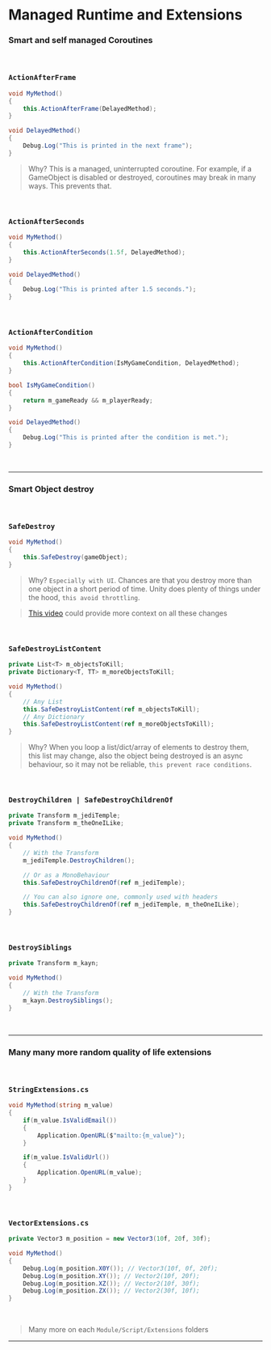 

# Managed **Runtime** and **Extensions**

### Smart and self managed **Coroutines**

&nbsp;

### `ActionAfterFrame`
```csharp
void MyMethod()
{
    this.ActionAfterFrame(DelayedMethod);
}

void DelayedMethod()
{
    Debug.Log("This is printed in the next frame");
}
```

> Why? This is a managed, uninterrupted coroutine. For example, if a GameObject is disabled or destroyed, coroutines may break in many ways. This prevents that.

&nbsp;

### `ActionAfterSeconds`
```csharp
void MyMethod()
{
    this.ActionAfterSeconds(1.5f, DelayedMethod);
}

void DelayedMethod()
{
    Debug.Log("This is printed after 1.5 seconds.");
}
```

&nbsp;

### `ActionAfterCondition`
```csharp
void MyMethod()
{
    this.ActionAfterCondition(IsMyGameCondition, DelayedMethod);
}

bool IsMyGameCondition()
{
    return m_gameReady && m_playerReady;
}

void DelayedMethod()
{
    Debug.Log("This is printed after the condition is met.");
}
```

&nbsp;

--- 

### Smart Object destroy

&nbsp;

### `SafeDestroy`
```csharp
void MyMethod()
{
    this.SafeDestroy(gameObject);
}
```

> Why? `Especially with UI`. Chances are that you destroy more than one object in a short period of time. Unity does plenty of things under the hood, `this avoid throttling`.

> [This video](https://www.youtube.com/watch?v=_wxitgdx-UI) could provide more context on all these changes

&nbsp;

### `SafeDestroyListContent`
```csharp
private List<T> m_objectsToKill;
private Dictionary<T, TT> m_moreObjectsToKill;

void MyMethod()
{
    // Any List
    this.SafeDestroyListContent(ref m_objectsToKill);
    // Any Dictionary
    this.SafeDestroyListContent(ref m_moreObjectsToKill);
}
```

> Why? When you loop a list/dict/array of elements to destroy them, this list may change, also the object being destroyed is an async behaviour, so it may not be reliable, `this prevent race conditions`.

&nbsp;

### `DestroyChildren | SafeDestroyChildrenOf`
```csharp
private Transform m_jediTemple;
private Transform m_theOneILike;

void MyMethod()
{
    // With the Transform
    m_jediTemple.DestroyChildren();

    // Or as a MonoBehaviour
    this.SafeDestroyChildrenOf(ref m_jediTemple);

    // You can also ignore one, commonly used with headers
    this.SafeDestroyChildrenOf(ref m_jediTemple, m_theOneILike);
}
```

&nbsp;

### `DestroySiblings`
```csharp
private Transform m_kayn;

void MyMethod()
{
    // With the Transform
    m_kayn.DestroySiblings();
}
```

&nbsp;

---

### Many many more random quality of life extensions

&nbsp;

### `StringExtensions.cs`
```csharp
void MyMethod(string m_value)
{
    if(m_value.IsValidEmail())
    {
        Application.OpenURL($"mailto:{m_value}");
    }

    if(m_value.IsValidUrl())
    {
        Application.OpenURL(m_value);
    }
}
```

&nbsp;

### `VectorExtensions.cs`
```csharp
private Vector3 m_position = new Vector3(10f, 20f, 30f);

void MyMethod()
{
    Debug.Log(m_position.X0Y()); // Vector3(10f, 0f, 20f);
    Debug.Log(m_position.XY()); // Vector2(10f, 20f);
    Debug.Log(m_position.XZ()); // Vector2(10f, 30f);
    Debug.Log(m_position.ZX()); // Vector2(30f, 10f);
}
```

&nbsp;

> Many more on each `Module/Script/Extensions` folders

--- 